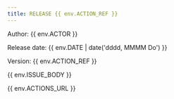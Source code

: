 ```yaml
---
title: RELEASE {{ env.ACTION_REF }}
---
```

Author: {{ env.ACTOR }}

Release date: {{ env.DATE | date('dddd, MMMM Do') }}

Version: {{ env.ACTION_REF }}

{{ env.ISSUE_BODY }}

{{ env.ACTIONS_URL }}

